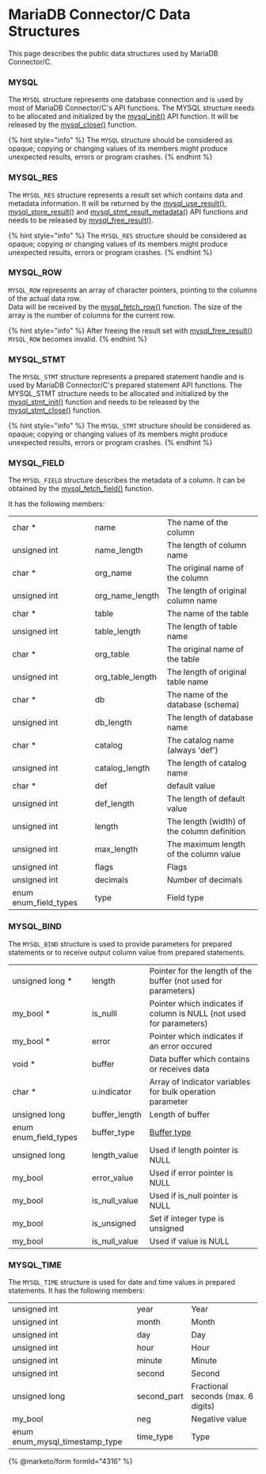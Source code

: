 # MariaDB Connector/C Data Structures

This page describes the public data structures used by MariaDB Connector/C.

### MYSQL

The `MYSQL` structure represents one database connection and is used by most of MariaDB Connector/C's API functions. The MYSQL structure needs to be allocated and initialized by the [mysql\_init()](api-functions/mysql_init.md) API function. It will be released by the [mysql\_close()](api-functions/mysql_close.md) function.

{% hint style="info" %}
The `MYSQL` structure should be considered as opaque; copying or changing values of its members might produce unexpected results, errors or program crashes.
{% endhint %}

### MYSQL\_RES

The `MYSQL_RES` structure represents a result set which contains data and metadata information. It will be returned by the [mysql\_use\_result()](api-functions/mysql_use_result.md), [mysql\_store\_result()](api-functions/mysql_store_result.md) and [mysql\_stmt\_result\_metadata()](api-prepared-statement-functions/mysql_stmt_result_metadata.md) API functions and needs to be released by [mysql\_free\_result()](api-functions/mysql_free_result.md).

{% hint style="info" %}
The `MYSQL_RES` structure should be considered as opaque; copying or changing values of its members might produce unexpected results, errors or program crashes.
{% endhint %}

### MYSQL\_ROW

`MYSQL_ROW` represents an array of character pointers, pointing to the columns of the actual data row.\
Data will be received by the [mysql\_fetch\_row()](api-functions/mysql_fetch_row.md) function. The size of the array is the number of columns for the current row.

{% hint style="info" %}
After freeing the result set with [mysql\_free\_result()](api-functions/mysql_free_result.md) `MYSQL_ROW` becomes invalid.
{% endhint %}

### MYSQL\_STMT

The `MYSQL_STMT` structure represents a prepared statement handle and is used by MariaDB Connector/C's prepared statement API functions. The MYSQL\_STMT structure needs to be allocated and initialized by the [mysql\_stmt\_init()](api-prepared-statement-functions/mysql_stmt_init.md) function and needs to be released by the [mysql\_stmt\_close()](api-prepared-statement-functions/mysql_stmt_close.md) function.

{% hint style="info" %}
The `MYSQL_STMT` structure should be considered as opaque; copying or changing values of its members might produce unexpected results, errors or program crashes.
{% endhint %}

### MYSQL\_FIELD

The `MYSQL_FIELD` structure describes the metadata of a column. It can be obtained by the [mysql\_fetch\_field()](api-functions/mysql_fetch_field.md) function.

It has the following members:

|                         |                    |                                             |
| ----------------------- | ------------------ | ------------------------------------------- |
| char \*                 | name               | The name of the column                      |
| unsigned int            | name\_length       | The length of column name                   |
| char \*                 | org\_name          | The original name of the column             |
| unsigned int            | org\_name\_length  | The length of original column name          |
| char \*                 | table              | The name of the table                       |
| unsigned int            | table\_length      | The length of table name                    |
| char \*                 | org\_table         | The original name of the table              |
| unsigned int            | org\_table\_length | The length of original table name           |
| char \*                 | db                 | The name of the database (schema)           |
| unsigned int            | db\_length         | The length of database name                 |
| char \*                 | catalog            | The catalog name (always 'def')             |
| unsigned int            | catalog\_length    | The length of catalog name                  |
| char \*                 | def                | default value                               |
| unsigned int            | def\_length        | The length of default value                 |
| unsigned int            | length             | The length (width) of the column definition |
| unsigned int            | max\_length        | The maximum length of the column value      |
| unsigned int            | flags              | Flags                                       |
| unsigned int            | decimals           | Number of decimals                          |
| enum enum\_field\_types | type               | Field type                                  |

### MYSQL\_BIND

The `MYSQL_BIND` structure is used to provide parameters for prepared statements or to receive output column value from prepared statements.

|                         |                 |                                                                     |
| ----------------------- | --------------- | ------------------------------------------------------------------- |
| unsigned long \*        | length          | Pointer for the length of the buffer (not used for parameters)      |
| my\_bool \*             | is\_nulll       | Pointer which indicates if column is NULL (not used for parameters) |
| my\_bool \*             | error           | Pointer which indicates if an error occured                         |
| void \*                 | buffer          | Data buffer which contains or receives data                         |
| char \*                 | u.indicator     | Array of indicator variables for bulk operation parameter           |
| unsigned long           | buffer\_length  | Length of buffer                                                    |
| enum enum\_field\_types | buffer\_type    | [Buffer type](mariadb-connectorc-types-and-definitions.md)          |
| unsigned long           | length\_value   | Used if length pointer is NULL                                      |
| my\_bool                | error\_value    | Used if error pointer is NULL                                       |
| my\_bool                | is\_null\_value | Used if is\_null pointer is NULL                                    |
| my\_bool                | is\_unsigned    | Set if integer type is unsigned                                     |
| my\_bool                | is\_null\_value | Used if value is NULL                                               |

### MYSQL\_TIME

The `MYSQL_TIME` structure is used for date and time values in prepared statements. It has the following members:

|                                   |              |                                    |
| --------------------------------- | ------------ | ---------------------------------- |
| unsigned int                      | year         | Year                               |
| unsigned int                      | month        | Month                              |
| unsigned int                      | day          | Day                                |
| unsigned int                      | hour         | Hour                               |
| unsigned int                      | minute       | Minute                             |
| unsigned int                      | second       | Second                             |
| unsigned long                     | second\_part | Fractional seconds (max. 6 digits) |
| my\_bool                          | neg          | Negative value                     |
| enum enum\_mysql\_timestamp\_type | time\_type   | Type                               |


{% @marketo/form formId="4316" %}
